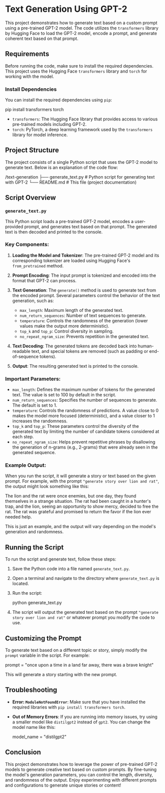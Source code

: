# Text Generation Using GPT-2

This project demonstrates how to generate text based on a custom prompt using a pre-trained GPT-2 model. The code utilizes the `transformers` library by Hugging Face to load the GPT-2 model, encode a prompt, and generate coherent text based on that prompt.

## Requirements

Before running the code, make sure to install the required dependencies. This project uses the Hugging Face `transformers` library and `torch` for working with the model.

### Install Dependencies

You can install the required dependencies using `pip`:

pip install transformers torch


- `transformers`: The Hugging Face library that provides access to various pre-trained models including GPT-2.
- `torch`: PyTorch, a deep learning framework used by the `transformers` library for model inference.

## Project Structure

The project consists of a single Python script that uses the GPT-2 model to generate text. Below is an explanation of the code flow:

/text-generation
  ├── generate_text.py        # Python script for generating text with GPT-2
  └── README.md               # This file (project documentation)


## Script Overview

### `generate_text.py`

This Python script loads a pre-trained GPT-2 model, encodes a user-provided prompt, and generates text based on that prompt. The generated text is then decoded and printed to the console.

### Key Components:

1. **Loading the Model and Tokenizer**:
   The pre-trained GPT-2 model and its corresponding tokenizer are loaded using Hugging Face's `from_pretrained` method.

2. **Prompt Encoding**:
   The input prompt is tokenized and encoded into the format that GPT-2 can process.

3. **Text Generation**:
   The `generate()` method is used to generate text from the encoded prompt. Several parameters control the behavior of the text generation, such as:
   - `max_length`: Maximum length of the generated text.
   - `num_return_sequences`: Number of text sequences to generate.
   - `temperature`: Controls the randomness of the generation (lower values make the output more deterministic).
   - `top_k` and `top_p`: Control diversity in sampling.
   - `no_repeat_ngram_size`: Prevents repetition in the generated text.

4. **Text Decoding**:
   The generated tokens are decoded back into human-readable text, and special tokens are removed (such as padding or end-of-sequence tokens).

5. **Output**:
   The resulting generated text is printed to the console.


### Important Parameters:

- `max_length`: Defines the maximum number of tokens for the generated text. The value is set to 100 by default in the script.
- `num_return_sequences`: Specifies the number of sequences to generate. The default is set to 1.
- `temperature`: Controls the randomness of predictions. A value close to 0 makes the model more focused (deterministic), and a value closer to 1 increases the randomness.
- `top_k` and `top_p`: These parameters control the diversity of the generated text by limiting the number of candidate tokens considered at each step.
- `no_repeat_ngram_size`: Helps prevent repetitive phrases by disallowing the generation of n-grams (e.g., 2-grams) that were already seen in the generated sequence.

### Example Output:

When you run the script, it will generate a story or text based on the given prompt. For example, with the prompt `"generate story over lion and rat"`, the output might look something like this:

The lion and the rat were once enemies, but one day, they found themselves in a strange situation. The rat had been caught in a hunter's trap, and the lion, seeing an opportunity to show mercy, decided to free the rat. The rat was grateful and promised to return the favor if the lion ever needed help. 

This is just an example, and the output will vary depending on the model's generation and randomness.

## Running the Script

To run the script and generate text, follow these steps:

1. Save the Python code into a file named `generate_text.py`.
2. Open a terminal and navigate to the directory where `generate_text.py` is located.
3. Run the script:

   python generate_text.py


4. The script will output the generated text based on the prompt `"generate story over lion and rat"` or whatever prompt you modify the code to use.

## Customizing the Prompt

To generate text based on a different topic or story, simply modify the `prompt` variable in the script. For example:

prompt = "once upon a time in a land far away, there was a brave knight"


This will generate a story starting with the new prompt.

## Troubleshooting

- **Error: `ModuleNotFoundError`**: Make sure that you have installed the required libraries with `pip install transformers torch`.
- **Out of Memory Errors**: If you are running into memory issues, try using a smaller model like `distilgpt2` instead of `gpt2`. You can change the model name like this:

  model_name = "distilgpt2"


## Conclusion

This project demonstrates how to leverage the power of pre-trained GPT-2 models to generate creative text based on custom prompts. By fine-tuning the model's generation parameters, you can control the length, diversity, and randomness of the output. Enjoy experimenting with different prompts and configurations to generate unique stories or content!

